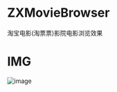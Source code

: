 # ZXMovieBrowser
淘宝电影(淘票票)影院电影浏览效果

# IMG
![image](https://github.com/0summer0/ZXMovieBrowser/raw/master/img.gif)
